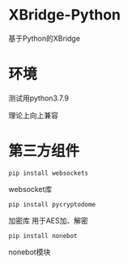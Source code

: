 # XBridge-Python
基于Python的XBridge

# 环境
测试用python3.7.9

理论上向上兼容

# 第三方组件

``` pyhton
pip install websockets 
```
websocket库

```
pip install pycryptodome
```
加密库 用于AES加、解密

```
pip install nonebot
```

nonebot模块
